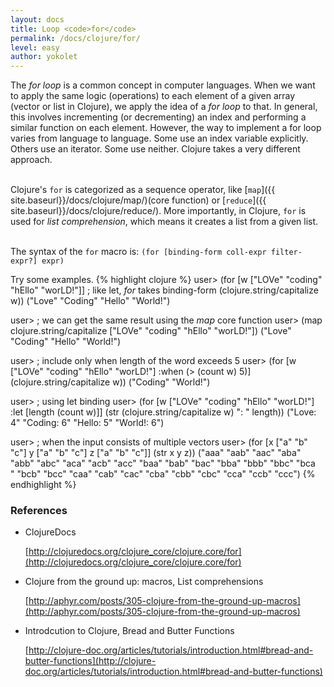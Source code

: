 ```yaml
---
layout: docs
title: Loop <code>for</code>
permalink: /docs/clojure/for/
level: easy
author: yokolet
---
```


The *for loop* is a common concept in computer languages.
When we want to apply the same logic (operations) to each element of a given array (vector or list in Clojure),
we apply the idea of a *for loop* to that.
In general, this involves incrementing (or decrementing) an index and performing a similar function on each element.
However, the way to implement a for loop varies from language to language.
Some use an index variable explicitly. Others use an iterator. Some use neither.
Clojure takes a very different approach.
<br/><br/>

Clojure's `for` is categorized as a sequence operator, like [`map`]({{ site.baseurl}}/docs/clojure/map/)(core function) or
[`reduce`]({{ site.baseurl}}/docs/clojure/reduce/).
More importantly, in Clojure, `for` is used for *list comprehension*, which means it creates a list from a given list. 
<br/><br/>

The syntax of the `for` macro is:
`(for [binding-form coll-expr filter-expr?] expr)`

Try some examples.
{% highlight clojure %}
user> (for [w ["LOVe" "coding" "hEllo" "worLD!"]]  ; like let, *for* takes binding-form
           (clojure.string/capitalize w))
("Love" "Coding" "Hello" "World!")

user> ; we can get the same result using the *map* core function
user> (map clojure.string/capitalize ["LOVe" "coding" "hEllo" "worLD!"])
("Love" "Coding" "Hello" "World!")

user> ; include only when length of the word exceeds 5
user> (for [w ["LOVe" "coding" "hEllo" "worLD!"] :when (> (count w) 5)]
           (clojure.string/capitalize w))
("Coding" "World!")

user> ; using let binding
user> (for [w ["LOVe" "coding" "hEllo" "worLD!"] :let [length (count w)]]
           (str (clojure.string/capitalize w) ": " length))
("Love: 4" "Coding: 6" "Hello: 5" "World!: 6")

user> ; when the input consists of multiple vectors
user> (for [x ["a" "b" "c"]
              y ["a" "b" "c"]
              z ["a" "b" "c"]]
           (str x y z))
("aaa" "aab" "aac" "aba" "abb" "abc" "aca" "acb" "acc" "baa" "bab" "bac" "bba" "bbb" "bbc" "bca\
" "bcb" "bcc" "caa" "cab" "cac" "cba" "cbb" "cbc" "cca" "ccb" "ccc")
{% endhighlight %}


### References

- ClojureDocs

    [http://clojuredocs.org/clojure_core/clojure.core/for](http://clojuredocs.org/clojure_core/clojure.core/for)

- Clojure from the ground up: macros, List comprehensions

    [http://aphyr.com/posts/305-clojure-from-the-ground-up-macros](http://aphyr.com/posts/305-clojure-from-the-ground-up-macros)

- Introdcution to Clojure, Bread and Butter Functions

    [http://clojure-doc.org/articles/tutorials/introduction.html#bread-and-butter-functions](http://clojure-doc.org/articles/tutorials/introduction.html#bread-and-butter-functions)